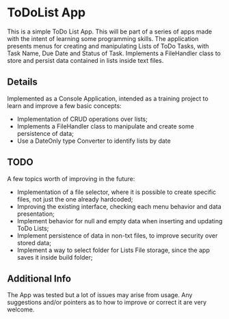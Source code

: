 # ToDoList App

This is a simple ToDo List App.
This will be part of a series of apps made with the intent of learning some programming skills. The application presents menus for creating and manipulating Lists of ToDo Tasks, with Task Name, Due Date and Status of Task.
Implements a FileHandler class to store and persist data contained in lists inside text files.

## Details

Implemented as a Console Application, intended as a training project to learn and improve a few basic concepts:
- Implementation of CRUD operations over lists;
- Implements a FileHandler class to manipulate and create some persistence of data;
- Use a DateOnly type Converter to identify lists by date

## TODO

A few topics worth of improving in the future:
- Implementation of a file selector, where it is possible to create specific files, not just the one already hardcoded;
- Improving the existing interface, checking each menu behavior and data presentation;
- Implement behavior for null and empty data when inserting and updating ToDo Lists;
- Implement persistence of data in non-txt files, to improve security over stored data;
- Implement a way to select folder for Lists File storage, since the app saves it inside build folder;

## Additional Info

The App was tested but a lot of issues may arise from usage. Any suggestions and/or pointers as to how to improve or correct it are very welcome.
